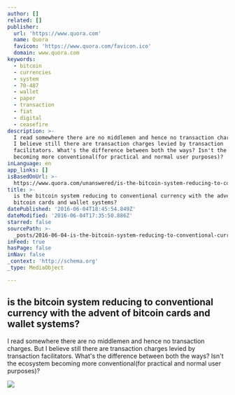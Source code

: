 ```yaml
---
author: []
related: []
publisher:
  url: 'https://www.quora.com'
  name: Quora
  favicon: 'https://www.quora.com/favicon.ico'
  domain: www.quora.com
keywords:
  - bitcoin
  - currencies
  - system
  - 70-487
  - wallet
  - paper
  - transaction
  - fiat
  - digital
  - ceasefire
description: >-
  I read somewhere there are no middlemen and hence no transaction charges. But
  I believe still there are transaction charges levied by transaction
  facilitators. What's the difference between both the ways? Isn't the ecosystem
  becoming more conventional(for practical and normal user purposes)?
inLanguage: en
app_links: []
isBasedOnUrl: >-
  https://www.quora.com/unanswered/is-the-bitcoin-system-reducing-to-conventional-currency-with-the-advent-of-bitcoin-cards-and-wallet-systems
title: >-
  is the bitcoin system reducing to conventional currency with the advent of
  bitcoin cards and wallet systems?
datePublished: '2016-06-04T18:45:54.849Z'
dateModified: '2016-06-04T17:35:50.886Z'
starred: false
sourcePath: >-
  _posts/2016-06-04-is-the-bitcoin-system-reducing-to-conventional-currency-with.md
inFeed: true
hasPage: false
inNav: false
_context: 'http://schema.org'
_type: MediaObject

---
```

<article style=""><h1>is the bitcoin system reducing to conventional currency with the advent of bitcoin cards and wallet systems?</h1><p>I read somewhere there are no middlemen and hence no transaction charges. But I believe still there are transaction charges levied by transaction facilitators. What's the difference between both the ways? Isn't the ecosystem becoming more conventional(for practical and normal user purposes)?</p><img src="https://qsf.is.quoracdn.net/-images.new_grid.fb_share_default.pnge6dde9cfa6e03c43.png" /></article>